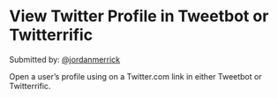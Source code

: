 # View Twitter Profile in Tweetbot or Twitterrific

Submitted by: [@jordanmerrick](https://twitter.com/jordanmerrick)

Open a user’s profile using on a Twitter.com link in either Tweetbot or Twitterrific.